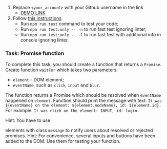 1. Replace `<your_account>` with your Github username in the link
    - [DEMO LINK](https://<your_account>.github.io/js_promise_function_DOM/)
2. Follow [this instructions](https://mate-academy.github.io/layout_task-guideline/)
    - Run `npm run test` command to test your code;
    - Run `npm run test:only -- -n` to run fast test ignoring linter;
    - Run `npm run test:only -- -l` to run fast test with additional info in console ignoring linter.

### Task: Promise function

To complete this task, you should create a function that returns a `Promise`.
Create function `waitFor` which takes two parameters:
- `element` - DOM element;
- `eventName`, such as `click`, `input` and `blur`.

The function returns a Promise which should be resolved when `eventName` happened on `element`.
Function should print the message with text: `It was ${eventName} on the element: ${element.nodeName}, id: ${element.id}.`
For example: `It was click on the element: INPUT, id: login.`

Hint: You have to use <div> elements with class `message` to notify users about resolved or rejected promises. 
Hint: For convenience, several inputs and buttons have been added to the DOM. Use them for testing your function.
